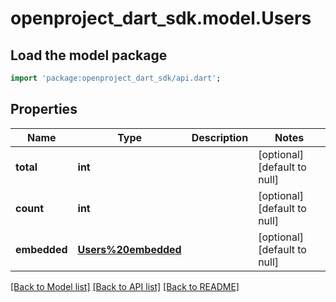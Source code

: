 # openproject_dart_sdk.model.Users

## Load the model package
```dart
import 'package:openproject_dart_sdk/api.dart';
```

## Properties
Name | Type | Description | Notes
------------ | ------------- | ------------- | -------------
**total** | **int** |  | [optional] [default to null]
**count** | **int** |  | [optional] [default to null]
**embedded** | [**Users%20embedded**](Users%20embedded.md) |  | [optional] [default to null]

[[Back to Model list]](../README.md#documentation-for-models) [[Back to API list]](../README.md#documentation-for-api-endpoints) [[Back to README]](../README.md)


